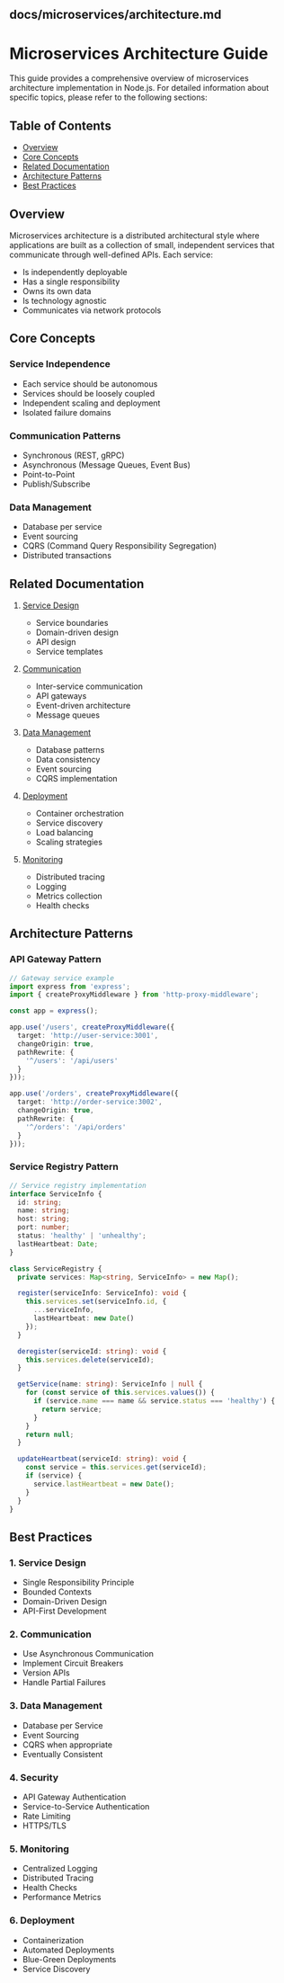 ## docs/microservices/architecture.md
# Microservices Architecture Guide

This guide provides a comprehensive overview of microservices architecture implementation in Node.js. For detailed information about specific topics, please refer to the following sections:

## Table of Contents
- [Overview](#overview)
- [Core Concepts](#core-concepts)
- [Related Documentation](#related-documentation)
- [Architecture Patterns](#architecture-patterns)
- [Best Practices](#best-practices)

## Overview

Microservices architecture is a distributed architectural style where applications are built as a collection of small, independent services that communicate through well-defined APIs. Each service:

- Is independently deployable
- Has a single responsibility
- Owns its own data
- Is technology agnostic
- Communicates via network protocols

## Core Concepts

### Service Independence
- Each service should be autonomous
- Services should be loosely coupled
- Independent scaling and deployment
- Isolated failure domains

### Communication Patterns
- Synchronous (REST, gRPC)
- Asynchronous (Message Queues, Event Bus)
- Point-to-Point
- Publish/Subscribe

### Data Management
- Database per service
- Event sourcing
- CQRS (Command Query Responsibility Segregation)
- Distributed transactions

## Related Documentation

1. [Service Design](service-design.md)
   - Service boundaries
   - Domain-driven design
   - API design
   - Service templates

2. [Communication](communication.md)
   - Inter-service communication
   - API gateways
   - Event-driven architecture
   - Message queues

3. [Data Management](data-management.md)
   - Database patterns
   - Data consistency
   - Event sourcing
   - CQRS implementation

4. [Deployment](deployment.md)
   - Container orchestration
   - Service discovery
   - Load balancing
   - Scaling strategies

5. [Monitoring](monitoring.md)
   - Distributed tracing
   - Logging
   - Metrics collection
   - Health checks

## Architecture Patterns

### API Gateway Pattern
```typescript
// Gateway service example
import express from 'express';
import { createProxyMiddleware } from 'http-proxy-middleware';

const app = express();

app.use('/users', createProxyMiddleware({
  target: 'http://user-service:3001',
  changeOrigin: true,
  pathRewrite: {
    '^/users': '/api/users'
  }
}));

app.use('/orders', createProxyMiddleware({
  target: 'http://order-service:3002',
  changeOrigin: true,
  pathRewrite: {
    '^/orders': '/api/orders'
  }
}));
```

### Service Registry Pattern
```typescript
// Service registry implementation
interface ServiceInfo {
  id: string;
  name: string;
  host: string;
  port: number;
  status: 'healthy' | 'unhealthy';
  lastHeartbeat: Date;
}

class ServiceRegistry {
  private services: Map<string, ServiceInfo> = new Map();

  register(serviceInfo: ServiceInfo): void {
    this.services.set(serviceInfo.id, {
      ...serviceInfo,
      lastHeartbeat: new Date()
    });
  }

  deregister(serviceId: string): void {
    this.services.delete(serviceId);
  }

  getService(name: string): ServiceInfo | null {
    for (const service of this.services.values()) {
      if (service.name === name && service.status === 'healthy') {
        return service;
      }
    }
    return null;
  }

  updateHeartbeat(serviceId: string): void {
    const service = this.services.get(serviceId);
    if (service) {
      service.lastHeartbeat = new Date();
    }
  }
}
```

## Best Practices

### 1. Service Design
- Single Responsibility Principle
- Bounded Contexts
- Domain-Driven Design
- API-First Development

### 2. Communication
- Use Asynchronous Communication
- Implement Circuit Breakers
- Version APIs
- Handle Partial Failures

### 3. Data Management
- Database per Service
- Event Sourcing
- CQRS when appropriate
- Eventually Consistent

### 4. Security
- API Gateway Authentication
- Service-to-Service Authentication
- Rate Limiting
- HTTPS/TLS

### 5. Monitoring
- Centralized Logging
- Distributed Tracing
- Health Checks
- Performance Metrics

### 6. Deployment
- Containerization
- Automated Deployments
- Blue-Green Deployments
- Service Discovery
